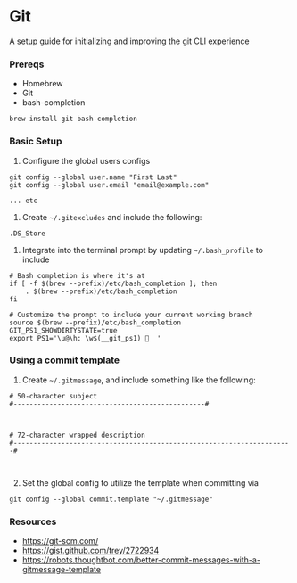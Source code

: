 # Git

A setup guide for initializing and improving the git CLI experience

### Prereqs

- Homebrew
- Git
- bash-completion

```
brew install git bash-completion
```

### Basic Setup

1. Configure the global users configs  
  ```
  git config --global user.name "First Last"
  git config --global user.email "email@example.com"
  
  ... etc
  ```
  
1. Create `~/.gitexcludes` and include the following:  
  ```
  .DS_Store
  ```
  
1. Integrate into the terminal prompt by updating `~/.bash_profile` to include  
  ```
  # Bash completion is where it's at
  if [ -f $(brew --prefix)/etc/bash_completion ]; then
      . $(brew --prefix)/etc/bash_completion
  fi
  
  # Customize the prompt to include your current working branch
  source $(brew --prefix)/etc/bash_completion
  GIT_PS1_SHOWDIRTYSTATE=true
  export PS1='\u@\h: \w$(__git_ps1) 🧀  '
  ```

### Using a commit template

1. Create `~/.gitmessage`, and include something like the following:
  ```
  # 50-character subject
  #------------------------------------------------#
  
  
  
  # 72-character wrapped description
  #----------------------------------------------------------------------#
  
  
  
  ```

2. Set the global config to utilize the template when committing via  
  ```
  git config --global commit.template "~/.gitmessage"
  ```

### Resources

- https://git-scm.com/
- https://gist.github.com/trey/2722934
- https://robots.thoughtbot.com/better-commit-messages-with-a-gitmessage-template
